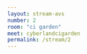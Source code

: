 ```yaml
---
layout: stream-avs
number: 2
room: "ci garden"
meet: cyberlandcigarden
permalink: /stream/2
---
```


